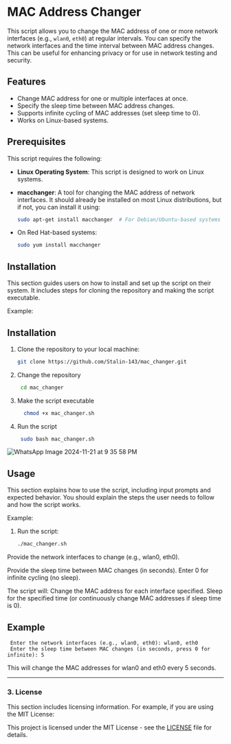 # MAC Address Changer

This script allows you to change the MAC address of one or more network interfaces (e.g., `wlan0`, `eth0`) at regular intervals. You can specify the network interfaces and the time interval between MAC address changes. This can be useful for enhancing privacy or for use in network testing and security.

## Features
- Change MAC address for one or multiple interfaces at once.
- Specify the sleep time between MAC address changes.
- Supports infinite cycling of MAC addresses (set sleep time to 0).
- Works on Linux-based systems.

## Prerequisites

This script requires the following:

- **Linux Operating System**: This script is designed to work on Linux systems.
- **macchanger**: A tool for changing the MAC address of network interfaces. It should already be installed on most Linux distributions, but if not, you can install it using:
  
  ```bash
  sudo apt-get install macchanger  # For Debian/Ubuntu-based systems

- On Red Hat-based systems:

  ```bash
  sudo yum install macchanger


## Installation

This section guides users on how to install and set up the script on their system. It includes steps for cloning the repository and making the script executable.

Example:

## Installation

1. Clone the repository to your local machine:

   ```bash
   git clone https://github.com/Stalin-143/mac_changer.git

2. Change the  repository
   
    ```bash
     cd mac_changer
3. Make the script executable

   ```bash
     chmod +x mac_changer.sh

4. Run the script

    ```bash
     sudo bash mac_changer.sh


![WhatsApp Image 2024-11-21 at 9 35 58 PM](https://github.com/user-attachments/assets/08b926c9-8a48-4d53-be27-f1225fa444a5)



## Usage

This section explains how to use the script, including input prompts and expected behavior. You should explain the steps the user needs to follow and how the script works.

Example:



1. Run the script:

   ```bash
   ./mac_changer.sh

  Provide the network interfaces to change (e.g., wlan0, eth0).

  Provide the sleep time between MAC changes (in seconds). Enter 0 for infinite cycling (no sleep).

  The script will:
        Change the MAC address for each interface specified.
        Sleep for the specified time (or continuously change MAC addresses if sleep time is 0).


## Example
     
     Enter the network interfaces (e.g., wlan0, eth0): wlan0, eth0
     Enter the sleep time between MAC changes (in seconds, press 0 for infinite): 5

This will change the MAC addresses for wlan0 and eth0 every 5 seconds.


---

### 3. **License**

This section includes licensing information. For example, if you are using the MIT License:

  

This project is licensed under the MIT License - see the [LICENSE](LICENSE) file for details.

  



